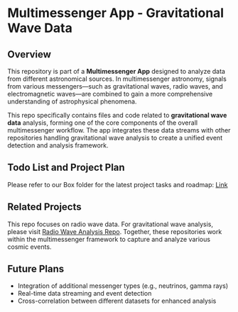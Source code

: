 # Multimessenger App - Gravitational Wave Data

## Overview
This repository is part of a **Multimessenger App** designed to analyze data from different astronomical sources. In multimessenger astronomy, signals from various messengers—such as gravitational waves, radio waves, and electromagnetic waves—are combined to gain a more comprehensive understanding of astrophysical phenomena.

This repo specifically contains files and code related to **gravitational wave data** analysis, forming one of the core components of the overall multimessenger workflow. The app integrates these data streams with other repositories handling gravitational wave analysis to create a unified event detection and analysis framework.

## Todo List and Project Plan
Please refer to our Box folder for the latest project tasks and roadmap: [Link](https://www.overleaf.com/project/66bce960bfb79d8b86fcfdf3)

## Related Projects
This repo focuses on radio wave data. For gravitational wave analysis, please visit [Radio Wave Analysis Repo](https://github.com/parth7stark/MMA_RadioWave/tree/main). Together, these repositories work within the multimessenger framework to capture and analyze various cosmic events.

## Future Plans
- Integration of additional messenger types (e.g., neutrinos, gamma rays)
- Real-time data streaming and event detection
- Cross-correlation between different datasets for enhanced analysis

